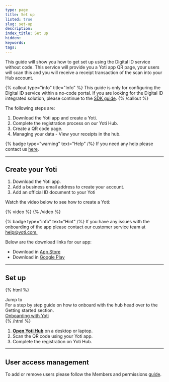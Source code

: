 ```yaml
---
type: page
title: Set up
listed: true
slug: set-up
description: 
index_title: Set up
hidden: 
keywords: 
tags: 
---
```


This guide will show you how to get set up using the Digital ID service without code. This service will provide you a Yoti app QR page, your users will scan this and you will receive a receipt transaction of the scan into your Hub account.

{% callout type="info" title="Info" %}
This guide is only for configuring the Digital ID service within a no-code portal. If you are looking for the Digital ID integrated solution, please continue to the [SDK guide](/digital-id-legacy/quick-start).
{% /callout %}

The following steps are:

1. Download the Yoti app and create a Yoti.
2. Complete the registration process on our Yoti Hub.
3. Create a QR code page.
4. Managing your data - View your receipts in the hub.

{% badge type="warning" text="Help" /%} If you need any help please contact us [here](https://yoti.force.com/yotisupport/s/contactsupport).

---

## Create your Yoti

1. Download the Yoti app.
2. Add a business email address to create your account.
3. Add an official ID document to your Yoti

Watch the video below to see how to create a Yoti:

{% video %}
{% /video %}

{% badge type="info" text="Hint" /%} If you have any issues with the onboarding of the app please contact our customer service team at [help@yoti.com.](mailto:help@yoti.com)

Below are the download links for our app:

- Download in [App Store](https://apps.apple.com/gb/app/yoti-your-digital-identity/id983980808)
- Download in [Google Play](https://play.google.com/store/apps/details?id=com.yoti.mobile.android.live&amp;hl=en_GB)

---

## Set up

{% html %}
<div class="alert-BYS">
   <div class="alert-title" id="BYS">
      Jump to
   </div>
   <div class="alert-text" >
      For a step by step guide on how to onboard with the hub head over to the Getting started section.
   </div>
   <div class="alert-links"> 
      <a  target="_self" href="https://developers.yoti.com/yoti/getting-started"> Onboarding with Yoti </a>
   </div>
</div>
{% /html %}

1. **[Open Yoti Hub](https://hub.yoti.com)** on a desktop or laptop.
2. Scan the QR code using your Yoti app.
3. Complete the registration on Yoti Hub.

---

## User access management

To add or remove users please follow the Members and permissions [guide](/digital-id/members-and-permissions).